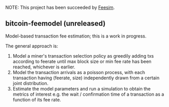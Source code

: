 NOTE: This project has been succeeded by [Feesim](https://github.com/bitcoinfees/feesim).

bitcoin-feemodel (unreleased)
-----------------------------

Model-based transaction fee estimation; this is a work in progress.

The general approach is:

1. Model a miner's transaction selection policy as greedily adding txs
   according to feerate until max block size or min fee rate has been reached,
   whichever is earlier.
2. Model the transaction arrivals as a poisson process, with each
   transaction having (feerate, size) independently drawn from a certain
   joint distribution.
3. Estimate the model parameters and run a simulation to obtain the metrics of
   interest e.g. the wait / confirmation time of a transaction as a function of
   its fee rate.
